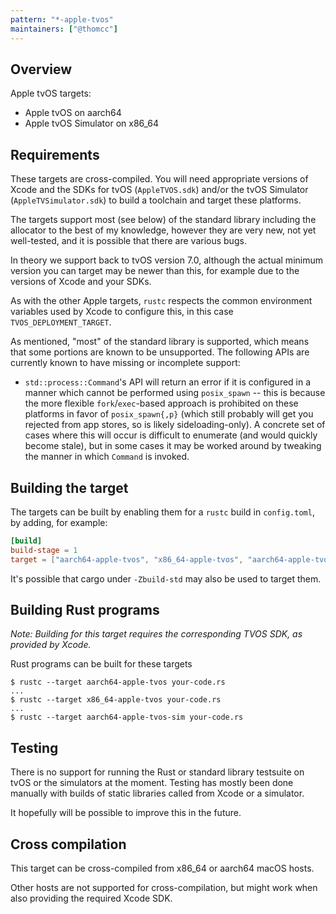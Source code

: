 ```yaml
---
pattern: "*-apple-tvos"
maintainers: ["@thomcc"]
---
```


## Overview

Apple tvOS targets:
- Apple tvOS on aarch64
- Apple tvOS Simulator on x86_64

## Requirements

These targets are cross-compiled. You will need appropriate versions of Xcode
and the SDKs for tvOS (`AppleTVOS.sdk`) and/or the tvOS Simulator
(`AppleTVSimulator.sdk`) to build a toolchain and target these platforms.

The targets support most (see below) of the standard library including the
allocator to the best of my knowledge, however they are very new, not yet
well-tested, and it is possible that there are various bugs.

In theory we support back to tvOS version 7.0, although the actual minimum
version you can target may be newer than this, for example due to the versions
of Xcode and your SDKs.

As with the other Apple targets, `rustc` respects the common environment
variables used by Xcode to configure this, in this case
`TVOS_DEPLOYMENT_TARGET`.

As mentioned, "most" of the standard library is supported, which means that some portions
are known to be unsupported. The following APIs are currently known to have
missing or incomplete support:

- `std::process::Command`'s API will return an error if it is configured in a
  manner which cannot be performed using `posix_spawn` -- this is because the
  more flexible `fork`/`exec`-based approach is prohibited on these platforms in
  favor of `posix_spawn{,p}` (which still probably will get you rejected from
  app stores, so is likely sideloading-only). A concrete set of cases where this
  will occur is difficult to enumerate (and would quickly become stale), but in
  some cases it may be worked around by tweaking the manner in which `Command`
  is invoked.

## Building the target

The targets can be built by enabling them for a `rustc` build in `config.toml`, by adding, for example:

```toml
[build]
build-stage = 1
target = ["aarch64-apple-tvos", "x86_64-apple-tvos", "aarch64-apple-tvos-sim"]
```

It's possible that cargo under `-Zbuild-std` may also be used to target them.

## Building Rust programs

*Note: Building for this target requires the corresponding TVOS SDK, as provided by Xcode.*

Rust programs can be built for these targets

```text
$ rustc --target aarch64-apple-tvos your-code.rs
...
$ rustc --target x86_64-apple-tvos your-code.rs
...
$ rustc --target aarch64-apple-tvos-sim your-code.rs
```

## Testing

There is no support for running the Rust or standard library testsuite on tvOS or the simulators at the moment. Testing has mostly been done manually with builds of static libraries called from Xcode or a simulator.

It hopefully will be possible to improve this in the future.

## Cross compilation

This target can be cross-compiled from x86_64 or aarch64 macOS hosts.

Other hosts are not supported for cross-compilation, but might work when also providing the required Xcode SDK.
